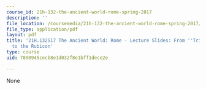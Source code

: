 ```yaml
---
course_id: 21h-132-the-ancient-world-rome-spring-2017
description: ''
file_location: /coursemedia/21h-132-the-ancient-world-rome-spring-2017/7890945cecb8e1d032f8e1bff1dece2e_MIT21H_132S17_Triumvirate.pdf
file_type: application/pdf
layout: pdf
title: '21H.132S17 The Ancient World: Rome - Lecture Slides: From ''Triumvirate''
  to the Rubicon'
type: course
uid: 7890945cecb8e1d032f8e1bff1dece2e

---
```

None